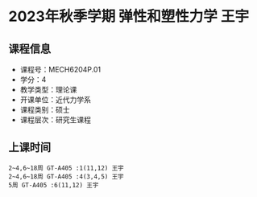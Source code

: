 # 2023年秋季学期 弹性和塑性力学 王宇






## 课程信息

- 课程号：MECH6204P.01
- 学分：4
- 教学类型：理论课
- 开课单位：近代力学系
- 课程类别：硕士
- 课程层次：研究生课程

## 上课时间

```
2~4,6~18周 GT-A405 :1(11,12) 王宇
2~4,6~18周 GT-A405 :4(3,4,5) 王宇
5周 GT-A405 :6(11,12) 王宇
```

